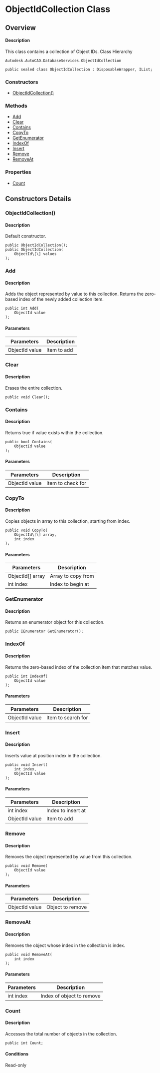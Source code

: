 # ObjectIdCollection Class

## Overview

#### Description
This class contains a collection of Object IDs.
Class Hierarchy
```text
Autodesk.AutoCAD.DatabaseServices.ObjectIdCollection
```

```text
public sealed class ObjectIdCollection : DisposableWrapper, IList;
```

### Constructors

- [ObjectIdCollection()](#objectidcollection())

### Methods

- [Add](#add)
- [Clear](#clear)
- [Contains](#contains)
- [CopyTo](#copyto)
- [GetEnumerator](#getenumerator)
- [IndexOf](#indexof)
- [Insert](#insert)
- [Remove](#remove)
- [RemoveAt](#removeat)

### Properties

- [Count](#count)


## Constructors Details

### ObjectIdCollection()

#### Description
Default constructor.
```text
public ObjectIdCollection();
public ObjectIdCollection(
    ObjectId\[\] values
);
```

### Add

#### Description
Adds the object represented by value to this collection. Returns the zero-based index of the newly added collection item.
```text
public int Add(
    ObjectId value
);
```

#### Parameters
| Parameters | Description |
| --- | --- |
| ObjectId value | Item to add |

### Clear

#### Description
Erases the entire collection.
```text
public void Clear();
```

### Contains

#### Description
Returns true if value exists within the collection.
```text
public bool Contains(
    ObjectId value
);
```

#### Parameters
| Parameters | Description |
| --- | --- |
| ObjectId value | Item to check for |

### CopyTo

#### Description
Copies objects in array to this collection, starting from index.
```text
public void CopyTo(
    ObjectId\[\] array, 
    int index
);
```

#### Parameters
| Parameters | Description |
| --- | --- |
| ObjectId[] array | Array to copy from |
| int index | Index to begin at |

### GetEnumerator

#### Description
Returns an enumerator object for this collection.
```text
public IEnumerator GetEnumerator();
```

### IndexOf

#### Description
Returns the zero-based index of the collection item that matches value.
```text
public int IndexOf(
    ObjectId value
);
```

#### Parameters
| Parameters | Description |
| --- | --- |
| ObjectId value | Item to search for |

### Insert

#### Description
Inserts value at position index in the collection.
```text
public void Insert(
    int index, 
    ObjectId value
);
```

#### Parameters
| Parameters | Description |
| --- | --- |
| int index | Index to insert at |
| ObjectId value | Item to add |

### Remove

#### Description
Removes the object represented by value from this collection.
```text
public void Remove(
    ObjectId value
);
```

#### Parameters
| Parameters | Description |
| --- | --- |
| ObjectId value | Object to remove |

### RemoveAt

#### Description
Removes the object whose index in the collection is index.
```text
public void RemoveAt(
    int index
);
```

#### Parameters
| Parameters | Description |
| --- | --- |
| int index | Index of object to remove |

### Count

#### Description
Accesses the total number of objects in the collection.
```text
public int Count;
```

#### Conditions
Read-only